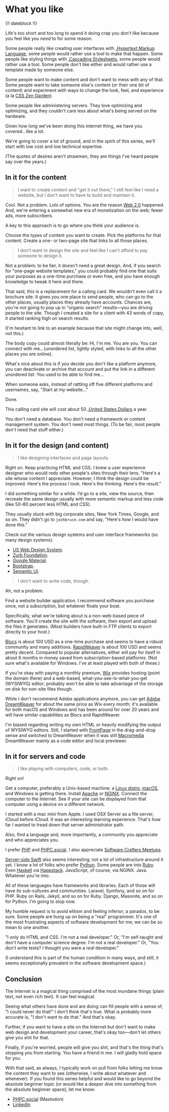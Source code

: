 # What you like

{!! dateblock !!}

Life's too short and too long to spend it doing crap you don't like because you feel like you *need* to for some reason.

Some people really like creating user interfaces with [.Hypertext Markup Language](HTML), some people would rather use a tool to make that happen. Some people like styling things with [.Cascading Stylesheets](CSS), some people would rather use a tool. Some people don't like either and would rather use a template made by someone else.

Some people want to make content and don't want to mess with any of that. Some people want to take someone else's content (or their one bit of content) and experiment with ways to change the look, feel, and experience (a la [CSS Zen Garden](http://www.csszengarden.com)).

Some people like administering servers. They love optimizing and optimizing, and they couldn't care less about what's being served on the hardware.

Given how long we've been doing this internet thing, we have you covered...like a lot.

We're going to cover a lot of ground, and in the spirit of this series, we'll start with low cost and low technical expertise.

(The quotes of desires aren't strawmen, they are things I've heard people say over the years.)

## In it for the content

> I want to create content and "get it out there," I still feel like I need a website, but I don't want to have to build and maintain it.

Cool. Not a problem. Lots of options. You are the reason [Web 2.0](https://en.wikipedia.org/wiki/Web_2.0) happened. And, we're entering a somewhat new era of monetization on the web; fewer ads, more subscribers.

A key to this approach is to go where you think your audience is.

Choose the types of content you want to create. Pick the platforms for that content. Create a one- or two-page site that links to all those places.

> I don't want to design the site and feel like I can't afford to pay someone to design it.

Not a problem; to be fair, it doesn't need a great design. And, if you search for "one-page website templates," you could probably find one that suits your purposes as a one-time purchase or even free, and you have enough knowledge to tweak it here and there.

That said, this is a replacement for a calling card. We wouldn't even call it a brochure site. It gives you one place to send people, who can go to the other places, usually places they already have accounts. Chances are, you're not going to pop up in "organic search" results—you are driving people to the site. Though I created a site for a client with 43 words of copy, it started ranking high on search results.

(I'm hesitant to link to an example because that site might change into, well, not this.)

The body copy could almost literally be: Hi, I'm me. You are you. You can connect with me...{unordered list, lightly styled, with links to all the other places you are online}.

What's nice about this is if you decide you don't like a platform anymore, you can deactivate or archive that account and put the link in a different unordered list: You used to be able to find me...

When someone asks, instead of rattling off five different platforms and usernames, say, "Start at my website..."

Done.

This calling card site will cost about 50 [.United States Dollars](USD) a year.

You don't need a database. You don't need a framework or content management system. You don't need most things. (To be fair, most people don't need that stuff either.)

## In it for the design (and content)

> I like designing interfaces and page layouts.

Right on. Keep practicing HTML and CSS. I knew a user experience designer who would redo other people's sites through their lens. "Here's a site whose content I appreciate. However, I think the design could be improved. Here's the process I took. Here's the thinking. Here's the result."

I did something similar for a while. I’d go to a site, view the source, then recreate the same design usually with more semantic markup and less code (like 50–80 percent less HTML and CSS).

They usually stuck with big corporate sites, New York Times, Google, and so on. They didn't go to `joshbruce.com` and say, "Here's how I would have done this."

Check out the various design systems and user interface frameworks (so many design systems):

- [US Web Design System](https://designsystem.digital.gov).
- [Zurb Foundation](https://get.foundation/sites/docs-v5/).
- [Google Material](https://m3.material.io).
- [Bootstrap](https://getbootstrap.com).
- [Semantic UI](https://semantic-ui.com).

> I don't want to write code, though.

Ah, not a problem.

Find a website builder application. I recommend software you purchase once, not a subscription, but whatever floats your boat.

Specifically, what we're talking about is a non-web-based piece of software. You'll create the site with the software, then export and upload the files it generates. (Most builders have built-in FTP clients to export directly to your host.)

[Blocs](https://blocsapp.com) is about 100 USD as a one-time purchase and seems to have a robust community and many additions. [RapidWeaver](https://www.realmacsoftware.com/rapidweaver/) is about 100 USD and seems pretty decent. Compared to popular alternatives, either will pay for itself in about 6 months in money saved from subscription-based platforms. (Not sure what's available for Windows. I've at least played with both of these.)

If you're okay with paying a monthly premium, [Wix](https://www.wix.com/upgrade/website) provides hosting (point the domain there) and a web-based, what-you-see-is-what-you-get (WYSIWYG) editor; probably won't be able to take advantage of the storage on disk for non-site files though. 

While I don't recommend Adobe applications anymore, you can get [Adobe DreamWeaver](https://www.adobe.com/products/dreamweaver.html) for about the same price as Wix every month; it's available for both macOS and Windows and has been around for over 20 years and will have similar capabilities as Blocs and RapidWeaver.

I'm biased regarding writing my own HTML or heavily modifying the output of WYSIWYG editors. Still, I started with [FrontPage](https://en.wikipedia.org/wiki/Microsoft_FrontPage) in the drag-and-drop sense and switched to DreamWeaver when it was still [Macromedia](https://en.wikipedia.org/wiki/Macromedia) DreamWeaver mainly as a code editor and local previewer.

## In it for servers and code

> I like playing with computers, code, or both.

Right on!

Get a computer, preferably a Unix-based machine; a [Linux distro](https://www.linux.org/pages/download/), [macOS](https://support.apple.com/macos), and Windows is getting there. Install [Apache](https://www.apache.org) or [NGINX](https://nginx.org/en/). Connect the computer to the Internet. See if your site can be displayed from that computer using a device on a different network.

I started with a mac mini from Apple. I used OSX Server as a file server, iCloud before iCloud. It was an interesting learning experience. That's how far I wanted to tread down that server administrator path.

Also, find a language and, more importantly, a community you appreciate and who appreciates you.

I prefer [PHP](https://www.php.net) and [PHPC.social](https://phpc.social/getting-started). I also appreciate [Software Crafters Meetups](https://www.meetup.com/seattle-software-craftsmanship/).

[Server-side Swift](https://www.swift.org/server/) also seems interesting; not a lot of infrastructure around it yet. I know a lot of folks who prefer [Python](https://www.python.org). Some people are into [Ruby](https://www.ruby-lang.org/en/). Even [Haskell](https://www.haskell.org) via [Happstack](https://www.happstack.com/page/view-page-slug/1/happstack). JavaScript, of course, via NGINX. Java. Whatever you're into.

All of these languages have frameworks and libraries. Each of those will have its sub-cultures and communities. Laravel, Symfony, and so on for PHP. Ruby on Rails, Jekyll, and so on for Ruby. Django, Masonite, and so on for Python. I'm going to stop now.

My humble request is to avoid elitism and feeling inferior; a paradox, to be sure. Some people are hung up on being a "real" programmer. It's one of the most frustrating aspects of software development for me; we can be so mean to one another. 

"I only do HTML and CSS. I'm not a real developer." Or, "I'm self-taught and don't have a computer science degree. I'm not a real developer." Or, "You don't write tests? I thought you were a *real* developer." 

(I understand this is part of the human condition in many ways, and still, it seems exceptionally prevalent in the software development space.)

## Conclusion

The Internet is a magical thing comprised of the most mundane things (plain text, not even rich text). It can feel magical. 

Seeing what others have done and are doing can fill people with a sense of, "I could never do that!" I don't think that's true. What is probably more accurate is, "I don't want to do that." And that's okay.

Further, if you want to have a site on the Internet but don't want to make web design and development your career, that's okay too—don't let others give you shit for that. 

Finally, if you're worried, people will give you shit, and that's the thing that's stopping you from starting. You have a friend in me. I will gladly hold space for you. 

With that said, as always, I typically work on pull from folks letting me know the content they want to see (otherwise, I write about whatever and whenever). If you found this series helpful and would like to go beyond the absolute beginner topic (or would like a deeper dive into something from the absolute beginner space), let me know:

- [PHPC.social](https://phpc.social/@itsjoshbruce) (Mastodon)
- [LinkedIn](https://www.linkedin.com/in/josh-c-bruce/)